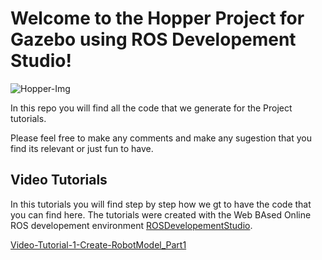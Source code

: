 # Welcome to the Hopper Project for Gazebo using ROS Developement Studio!

![Hopper-Img](img/hopper.jpg)

In this repo you will find all the code that we generate for the Project tutorials.

Please feel free to make any comments and make any sugestion that you find its relevant or just fun to have.

## Video Tutorials

In this tutorials you will find step by step how we gt to have the code that you can find here.
The tutorials were created with the Web BAsed Online ROS developement environment [ROSDevelopementStudio](http://www.theconstructsim.com/rds-ros-development-studio/).

 [Video-Tutorial-1-Create-RobotModel_Part1](https://www.youtube.com/watch?v=wgJG2Xp8FZA&t=1096s)